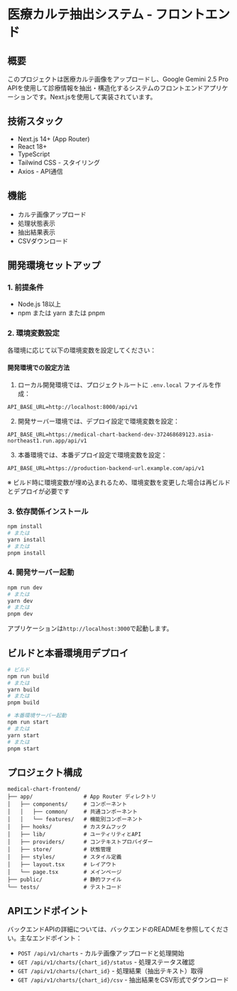 # 医療カルテ抽出システム - フロントエンド

## 概要

このプロジェクトは医療カルテ画像をアップロードし、Google Gemini 2.5 Pro APIを使用して診療情報を抽出・構造化するシステムのフロントエンドアプリケーションです。Next.jsを使用して実装されています。

## 技術スタック

- Next.js 14+ (App Router)
- React 18+
- TypeScript
- Tailwind CSS - スタイリング
- Axios - API通信

## 機能

- カルテ画像アップロード
- 処理状態表示
- 抽出結果表示
- CSVダウンロード

## 開発環境セットアップ

### 1. 前提条件

- Node.js 18以上
- npm または yarn または pnpm

### 2. 環境変数設定

各環境に応じて以下の環境変数を設定してください：

#### 開発環境での設定方法

1. ローカル開発環境では、プロジェクトルートに `.env.local` ファイルを作成：

```
API_BASE_URL=http://localhost:8000/api/v1
```

2. 開発サーバー環境では、デプロイ設定で環境変数を設定：

```
API_BASE_URL=https://medical-chart-backend-dev-372468689123.asia-northeast1.run.app/api/v1
```

3. 本番環境では、本番デプロイ設定で環境変数を設定：

```
API_BASE_URL=https://production-backend-url.example.com/api/v1
```

※ ビルド時に環境変数が埋め込まれるため、環境変数を変更した場合は再ビルドとデプロイが必要です

### 3. 依存関係インストール

```bash
npm install
# または
yarn install
# または
pnpm install
```

### 4. 開発サーバー起動

```bash
npm run dev
# または
yarn dev
# または
pnpm dev
```

アプリケーションは`http://localhost:3000`で起動します。

## ビルドと本番環境用デプロイ

```bash
# ビルド
npm run build
# または
yarn build
# または
pnpm build

# 本番環境サーバー起動
npm run start
# または
yarn start
# または
pnpm start
```

## プロジェクト構成

```
medical-chart-frontend/
├── app/                # App Router ディレクトリ
│   ├── components/     # コンポーネント
│   │   ├── common/     # 共通コンポーネント
│   │   └── features/   # 機能別コンポーネント
│   ├── hooks/          # カスタムフック
│   ├── lib/            # ユーティリティとAPI
│   ├── providers/      # コンテキストプロバイダー
│   ├── store/          # 状態管理
│   ├── styles/         # スタイル定義
│   ├── layout.tsx      # レイアウト
│   └── page.tsx        # メインページ
├── public/             # 静的ファイル
└── tests/              # テストコード
```

## APIエンドポイント

バックエンドAPIの詳細については、バックエンドのREADMEを参照してください。主なエンドポイント：

- `POST /api/v1/charts` - カルテ画像アップロードと処理開始
- `GET /api/v1/charts/{chart_id}/status` - 処理ステータス確認
- `GET /api/v1/charts/{chart_id}` - 処理結果（抽出テキスト）取得
- `GET /api/v1/charts/{chart_id}/csv` - 抽出結果をCSV形式でダウンロード 